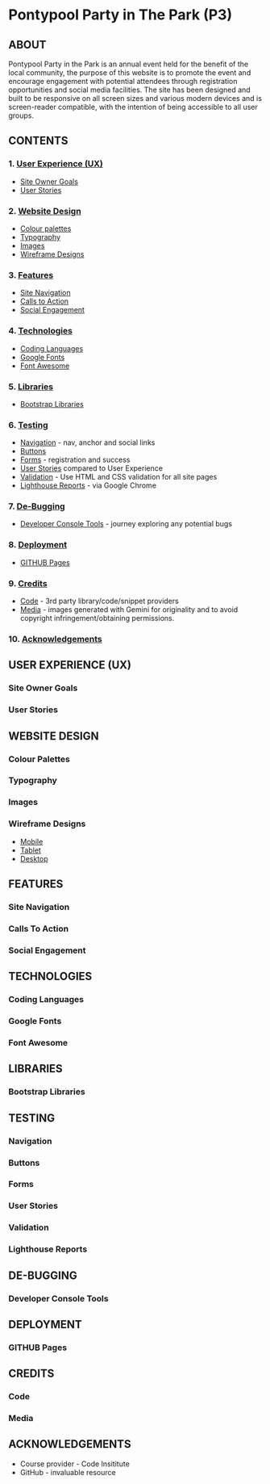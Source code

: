 # Pontypool Party in The Park (P3)

<!-- Header image for mockups/landing page display -->

## ABOUT

Pontypool Party in the Park is an annual event held for the benefit of the local community, the purpose of this website is to promote the event and encourage engagement with potential attendees through registration opportunities and social media facilities. The site has been designed and built to be responsive on all screen sizes and various modern devices and is screen-reader compatible, with the intention of being accessible to all user groups.

## CONTENTS

###  1. [User Experience (UX)](#user-experience-ux)
  * [Site Owner Goals](#site-owner-goals)
  * [User Stories](#user-stories)

### 2. [Website Design](#website-design)
  * [Colour palettes](#colour-palettes)
  * [Typography](#typography)
  * [Images](#images)
  * [Wireframe Designs](#wireframe-designs)

### 3. [Features](#features)
  * [Site Navigation](#site-navigation)
  * [Calls to Action](#calls-to-action)
  * [Social Engagement](#social-engagement)

### 4. [Technologies](#technologies)
  * [Coding Languages](#coding-languages)
  * [Google Fonts](#google-fonts)
  * [Font Awesome](#font-awesome)
  
### 5. [Libraries](#libraries)
  * [Bootstrap Libraries](#bootstrap-libraries)

### 6. [Testing](#testing)
  * [Navigation](#navigation) - nav, anchor and social links
  * [Buttons](#buttons)
  * [Forms](#forms) - registration and success
  * [User Stories](#user-stories-1) compared to User Experience
  * [Validation](#validation) - Use HTML and CSS validation for all site pages
  * [Lighthouse Reports](#lighthouse-reports) - via Google Chrome

### 7. [De-Bugging](#de-bugging)
  * [Developer Console Tools](#developer-console-tools) - journey exploring any potential bugs

### 8. [Deployment](#deployment)
  * [GITHUB Pages](#github-pages)

### 9. [Credits](#credits)
  * [Code](#code) - 3rd party library/code/snippet providers
  * [Media](#media) - images generated with Gemini for originality and to avoid copyright infringement/obtaining permissions.

### 10. [Acknowledgements](#acknowledgements)


## USER EXPERIENCE (UX)

### Site Owner Goals

### User Stories


## WEBSITE DESIGN

### Colour Palettes

### Typography

### Images

### Wireframe Designs
  * [Mobile](readme/wireframes/WFMobilev2.pdf)
  * [Tablet](readme/wireframes/WFTablet.pdf)
  * [Desktop](readme/wireframes/WFDesktop.pdf)

## FEATURES

### Site Navigation

### Calls To Action

### Social Engagement


## TECHNOLOGIES

### Coding Languages

### Google Fonts

### Font Awesome


## LIBRARIES

### Bootstrap Libraries


## TESTING

### Navigation

### Buttons

### Forms

### User Stories

### Validation

### Lighthouse Reports


## DE-BUGGING

### Developer Console Tools


## DEPLOYMENT

### GITHUB Pages


## CREDITS

### Code

### Media


## ACKNOWLEDGEMENTS

  * Course provider - Code Insititute
  * GitHub - invaluable resource
